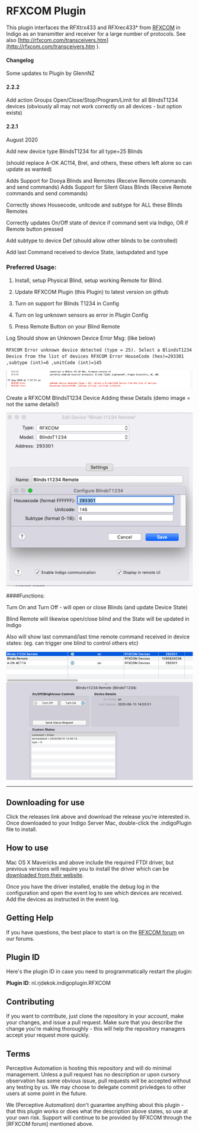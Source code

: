 RFXCOM Plugin
=============

This plugin interfaces the RFXtrx433 and RFXrec433\* from
[RFXCOM](http://www.rfxcom.com) in Indigo as an transmitter and receiver for a
large number of protocols. See also
[http://rfxcom.com/transceivers.htm](http://rfxcom.com/transceivers.htm ).

#### Changelog

Some updates to Plugin by GlennNZ
#### 2.2.2
Add action Groups Open/Close/Stop/Program/Limit for all BlindsT1234 devices
(obviously all may not work correctly on all devices - but option exists)


#### 2.2.1
August 2020

Add new device type BlindsT1234 for all type=25 Blinds

(should replace A-OK AC114, Brel, and others, these others left alone so can update as wanted)

Adds Support for Dooya Blinds and Remotes  (Receive Remote commands and send commands)
Adds Support for Silent Glass Blinds  (Receive Remote commands and send commands)

Correctly shows Housecode, unitcode and subtype for ALL these Blinds Remotes

Correctly updates On/Off state of device if command sent via Indigo, OR if Remote button pressed

Add subtype to device Def (should allow other blinds to be controlled)

Add last Command received to device State, lastupdated and type

### **Preferred Usage:**

1. Install, setup Physical Blind, setup working Remote for Blind.
2. Update RFXCOM Plugin (this Plugin) to latest version on github
3. Turn on support for Blinds T1234 in Config
4. Turn on log unknown sensors as error in Plugin Config

5. Press Remote Button on your Blind Remote

Log Should show an Unknown Device Error Msg: (like below)

`RFXCOM Error unknown device detected (type = 25). Select a BlindsT1234 Device from the list of devices
 RFXCOM Error HouseCode (hex)=293301 ,subtype (int)=6 ,unitCode (int)=145`


![](https://github.com/Ghawken/rfxcom-plugin/blob/master/Images/LogUnknownDevice.png?raw=true)


Create a RFXCOM BlindsT1234 Device Adding these Details  (demo image = not the same details!)

![](https://github.com/Ghawken/rfxcom-plugin/blob/master/Images/blindsT1234Device.png?raw=true)


####Functions:

Turn On and Turn Off - will open or close Blinds (and update Device State)

Blind Remote will likewise open/close blind and the State will be updated in Indigo

Also will show last command/last time remote command received in device states:
(eg. can trigger one blind to control others etc)

![](https://github.com/Ghawken/rfxcom-plugin/blob/master/Images/deviceStates.png?raw=true)




------------------------------------------------------------------

Downloading for use
-------------------

Click the releases link above and download the release you’re interested in.
Once downloaded to your Indigo Server Mac, double-click the .indigoPlugin file
to install.

How to use
----------

Mac OS X Mavericks and above include the required FTDI driver, but previous
versions will require you to install the driver which can be [downloaded from
their website](http://www.indigodomo.com/ftdiurl).

Once you have the driver installed, enable the debug log in the configuration
and open the event log to see which devices are received. Add the devices as
instructed in the event log.

Getting Help
------------

If you have questions, the best place to start is on the [RFXCOM
forum](http://forums.indigodomo.com/viewforum.php?f=28) on our forums.

Plugin ID
---------

Here's the plugin ID in case you need to programmatically restart the plugin:

**Plugin ID**: nl.rjdekok.indigoplugin.RFXCOM

Contributing
------------

If you want to contribute, just clone the repository in your account, make your
changes, and issue a pull request. Make sure that you describe the change you're
making thoroughly - this will help the repository managers accept your request
more quickly.

Terms
-----

Perceptive Automation is hosting this repository and will do minimal management.
Unless a pull request has no description or upon cursory observation has some
obvious issue, pull requests will be accepted without any testing by us. We may
choose to delegate commit privledges to other users at some point in the future.

We (Perceptive Automation) don't guarantee anything about this plugin - that
this plugin works or does what the description above states, so use at your own
risk. Support will continue to be provided by RFXCOM through the [RFXCOM forum]
mentioned above.
